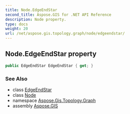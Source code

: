 ```yaml
---
title: Node.EdgeEndStar
second_title: Aspose.GIS for .NET API Reference
description: Node property. 
type: docs
weight: 20
url: /net/aspose.gis.topology.graph/node/edgeendstar/
---
```

## Node.EdgeEndStar property

```csharp
public EdgeEndStar EdgeEndStar { get; }
```

### See Also

* class [EdgeEndStar](../../edgeendstar/)
* class [Node](../)
* namespace [Aspose.Gis.Topology.Graph](../../node/)
* assembly [Aspose.GIS](../../../)


